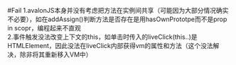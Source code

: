#Fail
1.avalonJS本身并没有考虑把方法在实例间共享（可能因为大部分情况确实不必要），如在addAssign()判断方法是否存在是用hasOwnPrototpe而不是prop in scopr，编程起来不直观<br>
2.事件触发没法改变上下文的this，如单击时传入的liveClick(this..)是HTMLElement，因此没法在liveClick内部获得vm的属性和方法（这个没法解决，除非将其重新移入VM中）<br>
